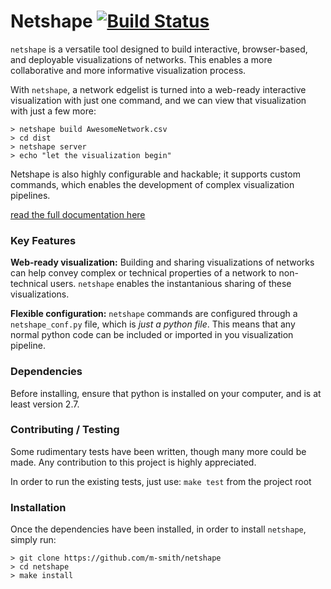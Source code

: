 # Netshape [![Build Status](https://travis-ci.org/m-smith/netshape.svg?branch=master)](https://travis-ci.org/m-smith/netshape)


`netshape` is a versatile tool designed to build interactive, browser-based,
and deployable visualizations of networks. This enables a more collaborative and more informative visualization process.

With `netshape`, a network edgelist is turned into a web-ready interactive visualization with just one command, and we can view that visualization with just a few more:

```
> netshape build AwesomeNetwork.csv
> cd dist
> netshape server
> echo "let the visualization begin"
```

Netshape is also highly configurable and hackable; it supports custom commands,
which enables the development of complex visualization pipelines.

[read the full documentation here](http://netshape.readthedocs.io/en/latest/?)
### Key Features

**Web-ready visualization:**
    Building and sharing visualizations of networks can help convey complex
    or technical properties of a network to non-technical users. `netshape` enables
    the instantanious sharing of these visualizations.

**Flexible configuration:**
    `netshape` commands are configured through a  `netshape_conf.py`
    file, which is *just a python file*. This means that any normal python code
    can be included or imported in you visualization pipeline.

### Dependencies


Before installing, ensure that python is installed on your computer, and is at
least version 2.7.

### Contributing / Testing
Some rudimentary tests have been written, though many more could be made.
Any contribution to this project is highly appreciated.

In order to run the existing tests, just use: `make test` from the project root

### Installation


Once the dependencies have been installed, in order to install `netshape`, simply run:
```
> git clone https://github.com/m-smith/netshape
> cd netshape
> make install
```
